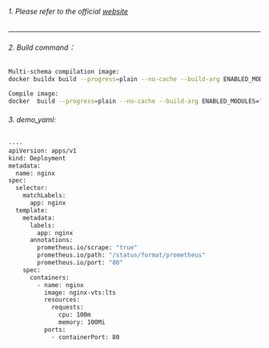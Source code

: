 ###### 1. Please refer to the official [website](https://github.com/nginxinc/docker-nginx/blob/master/modules/README.md)

---------
###### 2. Build command：
```bash
Multi-schema compilation image:
docker buildx build --progress=plain --no-cache --build-arg ENABLED_MODULES="cachepurge"  --platform=linux/arm64,linux/amd64 -t nginx-vts:lts . --push
```
```bash
Compile image:
docker  build --progress=plain --no-cache --build-arg ENABLED_MODULES="cachepurge"  -t nginx-vts:lts . 
```

###### 3. demo_yaml:
```bash
----
apiVersion: apps/v1
kind: Deployment
metadata:
  name: nginx
spec:
  selector:
    matchLabels:
      app: nginx
  template:
    metadata:
      labels:
        app: nginx
      annotations:
        prometheus.io/scrape: "true"
        prometheus.io/path: "/status/format/prometheus"
        prometheus.io/port: "80"
    spec:
      containers:
        - name: nginx
          image: nginx-vts:lts
          resources:
            requests:
              cpu: 100m
              memory: 100Mi
          ports:
            - containerPort: 80
```
